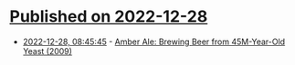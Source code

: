 # [Published on 2022-12-28](index.md)

* [2022-12-28, 08:45:45](https://news.ycombinator.com/item?id=34158933) - [Amber Ale: Brewing Beer from 45M-Year-Old Yeast (2009)](https://www.wired.com/2009/07/ff-primordial-yeast/)
